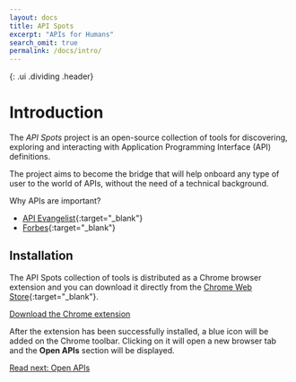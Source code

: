 ```yaml
---
layout: docs
title: API Spots
excerpt: "APIs for Humans"
search_omit: true
permalink: /docs/intro/
---
```

{: .ui .dividing .header}
# Introduction

The *API Spots* project is an open-source collection of tools for
discovering, exploring and interacting with Application Programming
Interface (API) definitions.

The project aims to become the bridge that will
help onboard any type of user to the world of APIs,
without the need of a technical background.

Why APIs are important?

- [API Evangelist](http://101.apievangelist.com/){:target="_blank"}
- [Forbes](https://www.forbes.com/sites/louiscolumbus/2017/01/29/2017-is-quickly-becoming-the-year-of-the-api-economy){:target="_blank"}

## Installation

The API Spots collection of tools is distributed as a Chrome browser extension and you
can download it directly from the [Chrome Web Store]({{site.extension.download-url}}){:target="_blank"}.

<a class="huge fluid ui button" href="{{site.extension.download-url}}" target="_blank"><i class="download icon"></i> Download the Chrome extension</a>

After the extension has been successfully installed, a blue icon will be added on the Chrome toolbar.
Clicking on it will open a new browser tab and the **Open APIs** section will be displayed.

<a class="ui large basic primary button fluid" href="/docs/openapis/">
  Read next: Open APIs
  <i class="right chevron icon"></i>
</a>
